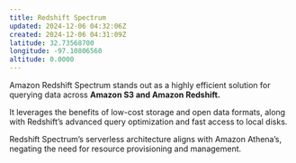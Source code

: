 ```yaml
---
title: Redshift Spectrum
updated: 2024-12-06 04:32:06Z
created: 2024-12-06 04:31:09Z
latitude: 32.73568700
longitude: -97.10806560
altitude: 0.0000
---
```


Amazon Redshift Spectrum stands out as a highly efficient solution for querying data across **Amazon S3 and Amazon Redshift.** 

It leverages the benefits of low-cost storage and open data formats, along with Redshift’s advanced query optimization and fast access to local disks. 

Redshift Spectrum’s serverless architecture aligns with Amazon Athena’s, negating the need for resource provisioning and management.